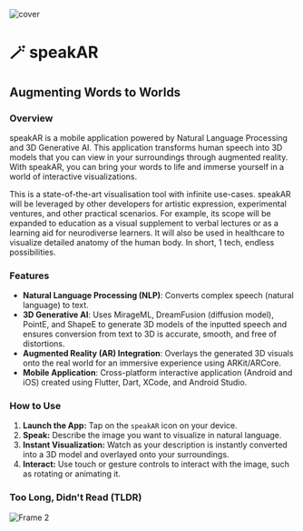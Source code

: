 ![cover](https://github.com/rchtgpt/NL2AR/assets/44428198/a8f43331-460f-42d8-a3f5-4a80d60ac544)
# :magic_wand: speakAR 
## Augmenting Words to Worlds

### Overview

speakAR is a mobile application powered by Natural Language Processing and 3D Generative AI. This application transforms human speech into 3D models that you can view in your surroundings through augmented reality. With speakAR, you can bring your words to life and immerse yourself in a world of interactive visualizations.

This is a state-of-the-art visualisation tool with infinite use-cases. speakAR will be leveraged by other developers for artistic expression, experimental ventures, and other practical scenarios. For example, its scope will be expanded to education as a visual supplement to verbal lectures or as a learning aid for neurodiverse learners. It will also be used in healthcare to visualize detailed anatomy of the human body. In short, 1 tech, endless possibilities.

### Features
- **Natural Language Processing (NLP)**: Converts complex speech (natural language) to text.
- **3D Generative AI**: Uses MirageML, DreamFusion (diffusion model), PointE, and ShapeE to generate 3D models of the inputted speech and ensures conversion from text to 3D is accurate, smooth, and free of distortions.
- **Augmented Reality (AR) Integration**: Overlays the generated 3D visuals onto the real world for an immersive experience using ARKit/ARCore.
- **Mobile Application**: Cross-platform interactive application (Android and iOS) created using Flutter, Dart, XCode, and Android Studio.


### How to Use

1. **Launch the App:** Tap on the `speakAR` icon on your device.
2. **Speak:** Describe the image you want to visualize in natural language.
3. **Instant Visualization:** Watch as your description is instantly converted into a 3D model and overlayed onto your surroundings.
4. **Interact:** Use touch or gesture controls to interact with the image, such as rotating or animating it.

### Too Long, Didn't Read (TLDR)
![Frame 2](https://github.com/rchtgpt/NL2AR/assets/44428198/c22ba896-5249-4843-bd55-278ad0da29a7)
